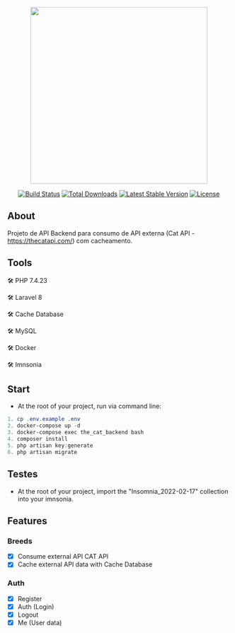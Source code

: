 <p align="center"><a href="https://laravel.com" target="_blank"><img src="https://raw.githubusercontent.com/laravel/art/master/logo-lockup/5%20SVG/2%20CMYK/1%20Full%20Color/laravel-logolockup-cmyk-red.svg" width="400"></a></p>

<p align="center">
<a href="https://travis-ci.org/laravel/framework"><img src="https://travis-ci.org/laravel/framework.svg" alt="Build Status"></a>
<a href="https://packagist.org/packages/laravel/framework"><img src="https://img.shields.io/packagist/dt/laravel/framework" alt="Total Downloads"></a>
<a href="https://packagist.org/packages/laravel/framework"><img src="https://img.shields.io/packagist/v/laravel/framework" alt="Latest Stable Version"></a>
<a href="https://packagist.org/packages/laravel/framework"><img src="https://img.shields.io/packagist/l/laravel/framework" alt="License"></a>
</p>

## About
Projeto de API Backend para consumo de API externa (Cat API - https://thecatapi.com/) com cacheamento.

## Tools

:hammer_and_wrench: PHP 7.4.23

:hammer_and_wrench: Laravel 8

:hammer_and_wrench: Cache Database

:hammer_and_wrench: MySQL

:hammer_and_wrench: Docker

:hammer_and_wrench: Imnsonia

## Start

* At the root of your project, run via command line:

~~~powershell
1. cp .env.example .env
2. docker-compose up -d
3. docker-compose exec the_cat_backend bash
4. composer install
5. php artisan key:generate
6. php artisan migrate
~~~

## Testes

* At the root of your project, import the "Insomnia_2022-02-17" collection into your imnsonia.

## Features

### Breeds

- [X] Consume external API CAT API
- [X] Cache external API data with Cache Database

### Auth

- [X] Register
- [X] Auth (Login)
- [X] Logout
- [X] Me (User data)
